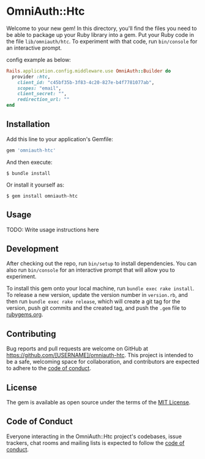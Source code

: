 # OmniAuth::Htc

Welcome to your new gem! In this directory, you'll find the files you need to be able to package up your Ruby library into a gem. Put your Ruby code in the file `lib/omniauth/htc`. To experiment with that code, run `bin/console` for an interactive prompt.

config example as below:

```ruby
Rails.application.config.middleware.use OmniAuth::Builder do
  provider :htc,
    client_id: "c45bf35b-3f83-4c20-827e-b4f7781077ab",
    scopes: "email",
    client_secret: "",
    redirection_url: ""
end
```

## Installation

Add this line to your application's Gemfile:

```ruby
gem 'omniauth-htc'
```

And then execute:

    $ bundle install

Or install it yourself as:

    $ gem install omniauth-htc

## Usage

TODO: Write usage instructions here

## Development

After checking out the repo, run `bin/setup` to install dependencies. You can also run `bin/console` for an interactive prompt that will allow you to experiment.

To install this gem onto your local machine, run `bundle exec rake install`. To release a new version, update the version number in `version.rb`, and then run `bundle exec rake release`, which will create a git tag for the version, push git commits and the created tag, and push the `.gem` file to [rubygems.org](https://rubygems.org).

## Contributing

Bug reports and pull requests are welcome on GitHub at https://github.com/[USERNAME]/omniauth-htc. This project is intended to be a safe, welcoming space for collaboration, and contributors are expected to adhere to the [code of conduct](https://github.com/[USERNAME]/omniauth-htc/blob/master/CODE_OF_CONDUCT.md).

## License

The gem is available as open source under the terms of the [MIT License](https://opensource.org/licenses/MIT).

## Code of Conduct

Everyone interacting in the OmniAuth::Htc project's codebases, issue trackers, chat rooms and mailing lists is expected to follow the [code of conduct](https://github.com/[USERNAME]/omniauth-htc/blob/master/CODE_OF_CONDUCT.md).

